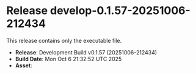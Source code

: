 # Release develop-0.1.57-20251006-212434

This release contains only the executable file.

- **Release**: Development Build v0.1.57 (20251006-212434)
- **Build Date**: Mon Oct  6 21:32:52 UTC 2025
- **Asset**: 
